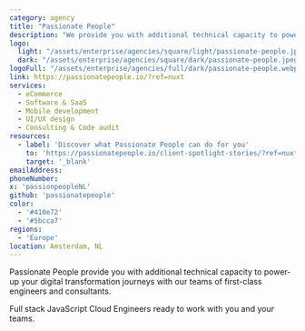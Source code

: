 ```yaml
---
category: agency
title: "Passionate People"
description: "We provide you with additional technical capacity to power-up your digital transformation."
logo:
  light: "/assets/enterprise/agencies/square/light/passionate-people.jpeg"
  dark: "/assets/enterprise/agencies/square/dark/passionate-people.jpeg"
logoFull: "/assets/enterprise/agencies/full/dark/passionate-people.webp"
link: https://passionatepeople.io/?ref=nuxt
services:
  - eCommerce
  - Software & SaaS
  - Mobile development
  - UI/UX design
  - Consulting & Code audit
resources:
  - label: 'Discover what Passionate People can do for you'
    to: 'https://passionatepeople.io/client-spotlight-stories/?ref=nuxt'
    target: '_blank'
emailAddress:
phoneNumber:
x: 'passionpeopleNL'
github: 'passionatepeople'
color:
  - '#410e72'
  - '#5bcca7'
regions:
  - 'Europe'
location: Amsterdam, NL
---
```


Passionate People provide you with additional technical capacity to power-up your digital transformation journeys with our teams of first-class engineers and consultants.

Full stack JavaScript Cloud Engineers ready to work with you and your teams.
